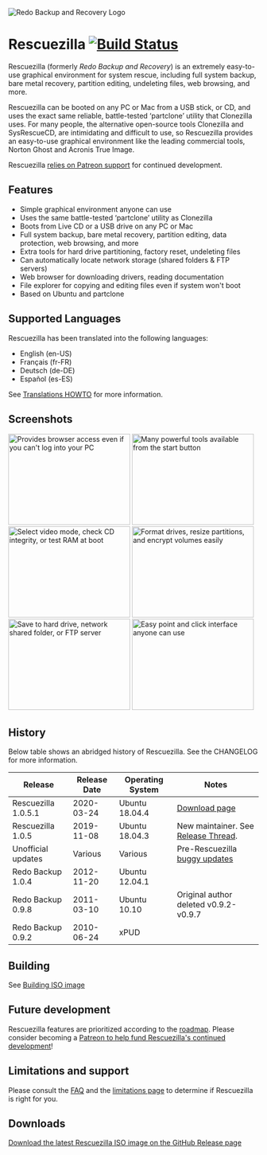 ![Redo Backup and Recovery Logo](docs/images/redo.logo.png)

# Rescuezilla [![Build Status](https://travis-ci.org/rescuezilla/rescuezilla.svg?branch=master)](https://travis-ci.org/rescuezilla/rescuezilla) 

Rescuezilla (formerly _Redo Backup and Recovery_) is an extremely easy-to-use graphical environment for system rescue, including full system backup, bare metal recovery, partition editing, undeleting files, web browsing, and more.

Rescuezilla can be booted on any PC or Mac from a USB stick, or CD, and uses the exact same reliable, battle-tested ‘partclone’ utility that Clonezilla uses. For many people, the alternative open-source tools Clonezilla and SysRescueCD, are intimidating and difficult to use, so Rescuezilla provides an easy-to-use graphical environment like the leading commercial tools, Norton Ghost and Acronis True Image.

Rescuezilla [relies on Patreon support](https://www.patreon.com/join/rescuezilla) for continued development.

## Features

* Simple graphical environment anyone can use
* Uses the same battle-tested ‘partclone’ utility as Clonezilla 
* Boots from Live CD or a USB drive on any PC or Mac
* Full system backup, bare metal recovery, partition editing, data protection, web browsing, and more
* Extra tools for hard drive partitioning, factory reset, undeleting files
* Can automatically locate network storage (shared folders & FTP servers)
* Web browser for downloading drivers, reading documentation
* File explorer for copying and editing files even if system won't boot
* Based on Ubuntu and partclone

## Supported Languages

Rescuezilla has been translated into the following languages:

* English (en-US)
* Français (fr-FR)
* Deutsch (de-DE)
* Español (es-ES)

See [Translations HOWTO](https://github.com/rescuezilla/rescuezilla/wiki/Translations-HOWTO) for more information.

## Screenshots

<a href="docs/images/screenshot.select.an.option.png"><img width=245 height=183 src="docs/images/screenshot.select.an.option.png" alt="Provides browser access even if you can't log into your PC"></a>
<a href="docs/images/screenshot.partitioning.png"><img width=245 height=183 src="docs/images/screenshot.partitioning.png" alt="Many powerful tools available from the start button"></a>
<a href="docs/images/screenshot.start.menu.tools.png"><img width=245 height=183 src="docs/images/screenshot.start.menu.tools.png" alt="Select video mode, check CD integrity, or test RAM at boot"></a>
<a href="docs/images/screenshot.chromium.web.browsing.png"><img width=245 height=183 src="docs/images/screenshot.chromium.web.browsing.png" alt="Format drives, resize partitions, and encrypt volumes easily"></a>
<a href="docs/images/screenshot.select.backup.destination.drive.png"><img width=245 height=183 src="docs/images/screenshot.select.backup.destination.drive.png" alt="Save to hard drive, network shared folder, or FTP server"></a>
<a href="docs/images/screenshot.boot.menu.png"><img width=245 height=183 src="docs/images/screenshot.boot.menu.png" alt="Easy point and click interface anyone can use"></a>

## History

Below table shows an abridged history of Rescuezilla. See the CHANGELOG for more information.

| Release             | Release Date | Operating System | Notes |
| ------------------- | ---------- | -------------- | ---------------------------------- |
| Rescuezilla 1.0.5.1 | 2020-03-24 | Ubuntu 18.04.4 | [Download page](https://github.com/rescuezilla/rescuezilla/releases/latest)
| Rescuezilla 1.0.5   | 2019-11-08 | Ubuntu 18.04.3 | New maintainer. See [Release Thread](https://sourceforge.net/p/redobackup/discussion/1169663/thread/116063b485/).
| Unofficial updates  | Various    | Various            | Pre-Rescuezilla [buggy updates](https://github.com/rescuezilla/rescuezilla/wiki/Bugs-in-unofficial-Redo-Backup-updates#identifying-redo-backup-versions)
| Redo Backup 1.0.4   | 2012-11-20 | Ubuntu 12.04.1 |
| Redo Backup 0.9.8   | 2011-03-10 | Ubuntu 10.10       | Original author deleted v0.9.2-v0.9.7
| Redo Backup 0.9.2   | 2010-06-24 | xPUD               |

## Building 

See [Building ISO image](docs/build_instructions/BUILD.ISO.IMAGE.md)

## Future development

Rescuezilla features are prioritized according to the [roadmap](https://github.com/rescuezilla/rescuezilla/wiki/Rescuezilla-Project-Roadmap). Please consider becoming a [Patreon to help fund Rescuezilla's continued development](https://www.patreon.com/join/rescuezilla)!

## Limitations and support

Please consult the [FAQ](https://rescuezilla.com/help.html) and the [limitations page](https://github.com/rescuezilla/rescuezilla/wiki/Rescuezilla-Limitations) to determine if Rescuezilla is right for you.

## Downloads

[Download the latest Rescuezilla ISO image on the GitHub Release page](https://github.com/rescuezilla/rescuezilla/releases/latest)
